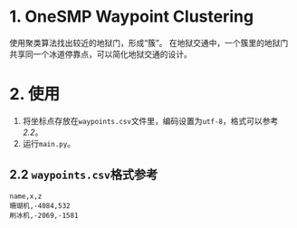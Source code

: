 # 1. OneSMP Waypoint Clustering

使用聚类算法找出较近的地狱门，形成“簇”。
在地狱交通中，一个簇里的地狱门共享同一个冰道停靠点，可以简化地狱交通的设计。

# 2. 使用

1. 将坐标点存放在`waypoints.csv`文件里，编码设置为`utf-8`，格式可以参考*2.2*。
2. 运行`main.py`。

## 2.2 `waypoints.csv`格式参考

```
name,x,z
珊瑚机,-4084,532
刷冰机,-2069,-1581
```